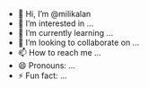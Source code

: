 - 👋 Hi, I’m @milikalan
- 👀 I’m interested in ...
- 🌱 I’m currently learning ...
- 💞️ I’m looking to collaborate on ...
- 📫 How to reach me ...
- 😄 Pronouns: ...
- ⚡ Fun fact: ...

<!---
milikalan/milikalan is a ✨ special ✨ repository because its `README.md` (this file) appears on your GitHub profile.
You can click the Preview link to take a look at your changes.
--->
